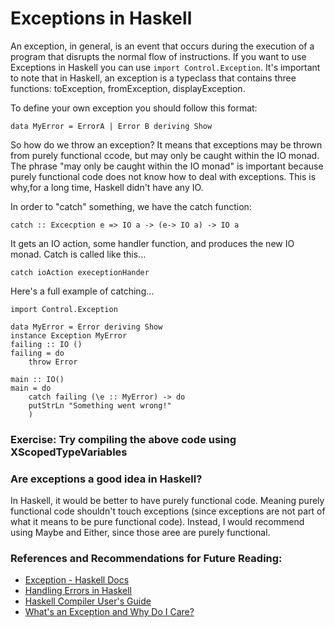 # Exceptions in Haskell

An exception, in general, is an event that occurs during the execution of a program that disrupts the normal flow of instructions. If you want to use Exceptions in Haskell you can use `import Control.Exception`. It's important to note that in Haskell, an exception is a typeclass that contains three functions: toException, fromException, displayException.


To define your own exception you should follow this format:
```
data MyError = ErrorA | Error B deriving Show
```

So how do we throw an exception? It means that exceptions may be thrown from purely functional ccode, but may only be caught within the IO monad. The phrase "may only be caught within the IO monad" is important because purely functional code does not know how to deal with exceptions. This is why,for a long time, Haskell didn't have any IO. 

In order to "catch" something, we have the catch function:
```
catch :: Excecption e => IO a -> (e-> IO a) -> IO a
```
It gets an IO action, some handler function, and produces the new IO monad. Catch is called like this...

```
catch ioAction execeptionHander
```

Here's a full example of catching...

```
import Control.Exception 

data MyError = Error deriving Show 
instance Exception MyError
failing :: IO ()
failing = do
    throw Error 

main :: IO()
main = do
    catch failing (\e :: MyError) -> do
    putStrLn "Something went wrong!"
    )
```
### Exercise: Try compiling the above code using XScopedTypeVariables

### Are exceptions a good idea in Haskell?

In Haskell, it would be better to have purely functional code. Meaning purely functional code shouldn't touch exceptions (since exceptions are not part of what it means to be pure functional code). Instead, I would recommend using Maybe and Either, since those aree are purely functional.



### References and Recommendations for Future Reading:
- [Exception - Haskell Docs](https://hackage.haskell.org/package/base-4.12.0.0/docs/Control-Exception.html)
- [Handling Errors in Haskell](https://wiki.haskell.org/Handling_errors_in_Haskell)
- [Haskell Compiler User's Guide](https://downloads.haskell.org/~ghc/latest/docs/html/users_guide/glasgow_exts.html)
- [What's an Exception and Why Do I Care?](http://www.upv.es/~jgonsol/tutorial/java/exceptions/definition.html#:~:text=Definition%3A%20An%20exception%20is%20an,the%20normal%20flow%20of%20instructions.&text=The%20exception%20object%20contains%20information,program%20when%20the%20error%20occurred.)